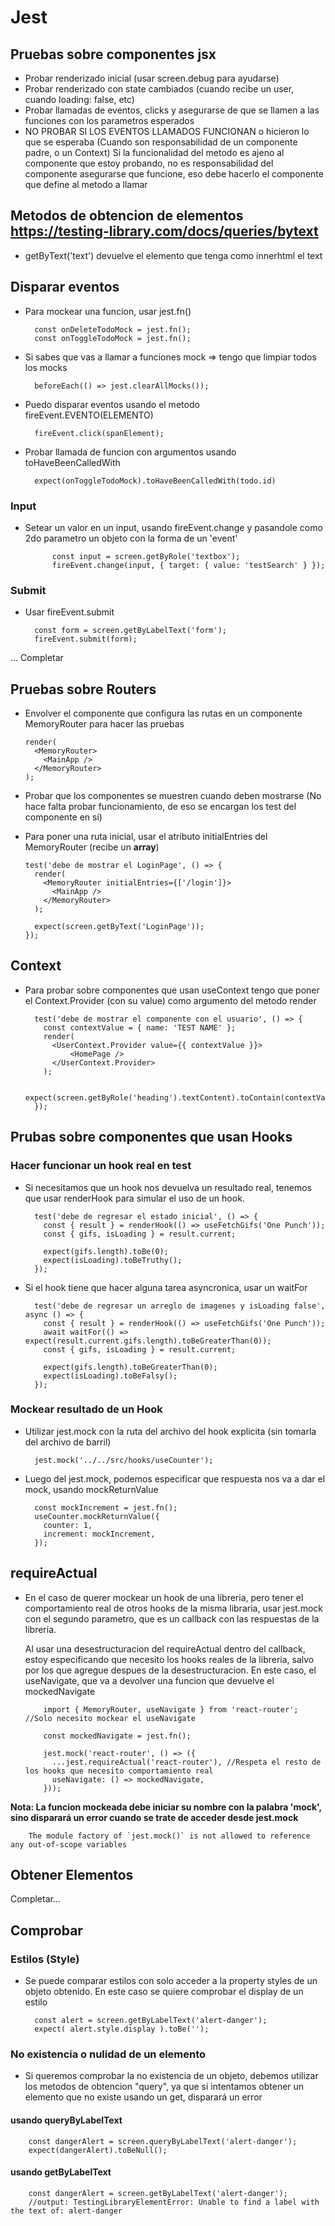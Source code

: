 # Jest

## Pruebas sobre componentes jsx

- Probar renderizado inicial (usar screen.debug para ayudarse)
- Probar renderizado con state cambiados (cuando recibe un user, cuando loading: false, etc)
- Probar llamadas de eventos, clicks y asegurarse de que se llamen a las funciones con los parametros esperados
- NO PROBAR SI LOS EVENTOS LLAMADOS FUNCIONAN o hicieron lo que se esperaba (Cuando son responsabilidad de un componente padre, o un Context)
  Si la funcionalidad del metodo es ajeno al componente que estoy probando, no es responsabilidad del componente asegurarse que funcione, eso debe hacerlo el componente que define al metodo a llamar

## Metodos de obtencion de elementos https://testing-library.com/docs/queries/bytext

- getByText('text') devuelve el elemento que tenga como innerhtml el text

## Disparar eventos

- Para mockear una funcion, usar jest.fn()

        const onDeleteTodoMock = jest.fn();
        const onToggleTodoMock = jest.fn();

- Si sabes que vas a llamar a funciones mock => tengo que limpiar todos los mocks

        beforeEach(() => jest.clearAllMocks());

- Puedo disparar eventos usando el metodo fireEvent.EVENTO(ELEMENTO)

        fireEvent.click(spanElement);

- Probar llamada de funcion con argumentos usando toHaveBeenCalledWith

        expect(onToggleTodoMock).toHaveBeenCalledWith(todo.id)

### Input

- Setear un valor en un input, usando fireEvent.change y pasandole como 2do parametro un objeto con la forma de un 'event'

            const input = screen.getByRole('textbox');
            fireEvent.change(input, { target: { value: 'testSearch' } });

### Submit

- Usar fireEvent.submit

        const form = screen.getByLabelText('form');
        fireEvent.submit(form);

... Completar

## Pruebas sobre Routers

- Envolver el componente que configura las rutas en un componente MemoryRouter para hacer las pruebas

      render(
        <MemoryRouter>
          <MainApp />
        </MemoryRouter>
      );

- Probar que los componentes se muestren cuando deben mostrarse (No hace falta probar funcionamiento, de eso se encargan los test del componente en si)

- Para poner una ruta inicial, usar el atributo initialEntries del MemoryRouter (recibe un **array**)

      test('debe de mostrar el LoginPage', () => {
        render(
          <MemoryRouter initialEntries={['/login']}>
            <MainApp />
          </MemoryRouter>
        );

        expect(screen.getByText('LoginPage'));
      });

## Context

- Para probar sobre componentes que usan useContext tengo que poner el Context.Provider (con su value) como argumento del metodo render

        test('debe de mostrar el componente con el usuario', () => {
          const contextValue = { name: 'TEST NAME' };
          render(
            <UserContext.Provider value={{ contextValue }}>
                <HomePage />
            </UserContext.Provider>
          );

          expect(screen.getByRole('heading').textContent).toContain(contextValue.name);
        });

## Prubas sobre componentes que usan Hooks

### Hacer funcionar un hook real en test

- Si necesitamos que un hook nos devuelva un resultado real, tenemos que usar renderHook para simular el uso de un hook.

        test('debe de regresar el estado inicial', () => {
          const { result } = renderHook(() => useFetchGifs('One Punch'));
          const { gifs, isLoading } = result.current;

          expect(gifs.length).toBe(0);
          expect(isLoading).toBeTruthy();
        });

- Si el hook tiene que hacer alguna tarea asyncronica, usar un waitFor

        test('debe de regresar un arreglo de imagenes y isLoading false', async () => {
          const { result } = renderHook(() => useFetchGifs('One Punch'));
          await waitFor(() => expect(result.current.gifs.length).toBeGreaterThan(0));
          const { gifs, isLoading } = result.current;

          expect(gifs.length).toBeGreaterThan(0);
          expect(isLoading).toBeFalsy();
        });

### Mockear resultado de un Hook

- Utilizar jest.mock con la ruta del archivo del hook explicita (sin tomarla del archivo de barril)

        jest.mock('../../src/hooks/useCounter');

- Luego del jest.mock, podemos especificar que respuesta nos va a dar el mock, usando mockReturnValue

        const mockIncrement = jest.fn();
        useCounter.mockReturnValue({
          counter: 1,
          increment: mockIncrement,
        });

## requireActual

- En el caso de querer mockear un hook de una libreria, pero tener el comportamiento real de otros hooks de la misma libraria, usar jest.mock con el segundo parametro, que es un callback con las respuestas de la libreria.

  Al usar una desestructuracion del requireActual dentro del callback, estoy especificando que necesito los hooks reales de la libreria, salvo por los que agregue despues de la desestructuracion. En este caso, el useNavigate, que va a devolver una funcion que devuelve el mockedNavigate

          import { MemoryRouter, useNavigate } from 'react-router'; //Solo necesito mockear el useNavigate

          const mockedNavigate = jest.fn();

          jest.mock('react-router', () => ({
            ...jest.requireActual('react-router'), //Respeta el resto de los hooks que necesito comportamiento real
            useNavigate: () => mockedNavigate,
          }));

**Nota: La funcion mockeada debe iniciar su nombre con la palabra 'mock', sino disparará un error cuando se trate de acceder desde jest.mock**

        The module factory of `jest.mock()` is not allowed to reference any out-of-scope variables

## Obtener Elementos

Completar...

## Comprobar

### Estilos (Style)

- Se puede comparar estilos con solo acceder a la property styles de un objeto obtenido. En este caso se quiere comprobar el display de un estilo

        const alert = screen.getByLabelText('alert-danger');
        expect( alert.style.display ).toBe('');

### No existencia o nulidad de un elemento

- Si queremos comprobar la no existencia de un objeto, debemos utilizar los metodos de obtencion "query", ya que si intentamos obtener un elemento que no existe usando un get, disparará un error

#### usando queryByLabelText

        const dangerAlert = screen.queryByLabelText('alert-danger');
        expect(dangerAlert).toBeNull();

#### usando getByLabelText

        const dangerAlert = screen.getByLabelText('alert-danger');
        //output: TestingLibraryElementError: Unable to find a label with the text of: alert-danger
